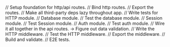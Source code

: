 // Setup foundation for http/api routes.
// Bind http routes.
// Export the routes.
// Make all third-party deps lazy throughout app.
// Write tests for HTTP module.
// Database module.
// Test the database module.
// Session module.
// Test Session module. 
// Auth module.
// Test auth module.
// Wire it all together in the api routes. -> Figure out data validation.
// Write the HTTP middleware.
// Test the HTTP middleware.
// Export the middleware.
// Build and validate.
// E2E tests.
